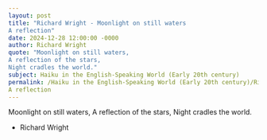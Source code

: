 ```yaml
---
layout: post
title: "Richard Wright - Moonlight on still waters
A reflection"
date: 2024-12-28 12:00:00 -0000
author: Richard Wright
quote: "Moonlight on still waters,
A reflection of the stars,
Night cradles the world."
subject: Haiku in the English-Speaking World (Early 20th century)
permalink: /Haiku in the English-Speaking World (Early 20th century)/Richard Wright/Richard Wright - Moonlight on still waters
A reflection
---
```


Moonlight on still waters,
A reflection of the stars,
Night cradles the world.

- Richard Wright
